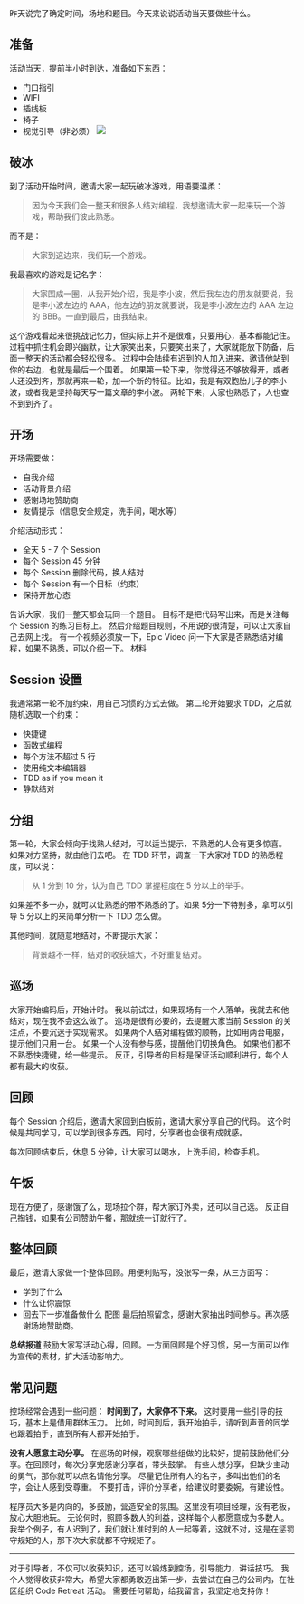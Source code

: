 昨天说完了确定时间，场地和题目。今天来说说活动当天要做些什么。

## 准备
活动当天，提前半小时到达，准备如下东西：
* 门口指引
* WIFI
* 插线板
* 椅子
* 视觉引导（非必须）
![](./_image/2017-02-24-06-49-34.jpg)
## 破冰
到了活动开始时间，邀请大家一起玩破冰游戏，用语要温柔：
>因为今天我们会一整天和很多人结对编程，我想邀请大家一起来玩一个游戏，帮助我们彼此熟悉。

而不是：
>大家到这边来，我们玩一个游戏。

我最喜欢的游戏是记名字：
>大家围成一圈，从我开始介绍，我是李小波，然后我左边的朋友就要说，我是李小波左边的 AAA，他左边的朋友就要说，我是李小波左边的 AAA 左边的 BBB。一直到最后，由我结束。

这个游戏看起来很挑战记忆力，但实际上并不是很难，只要用心，基本都能记住。过程中抓住机会即兴幽默，让大家笑出来，只要笑出来了，大家就能放下防备，后面一整天的活动都会轻松很多。
过程中会陆续有迟到的人加入进来，邀请他站到你的右边，也就是最后一个围着。
如果第一轮下来，你觉得还不够放得开，或者人还没到齐，那就再来一轮，加一个新的特征。比如，我是有双胞胎儿子的李小波，或者我是坚持每天写一篇文章的李小波。
两轮下来，大家也熟悉了，人也查不到到齐了。

## 开场
开场需要做：
* 自我介绍
* 活动背景介绍
* 感谢场地赞助商
* 友情提示（信息安全规定，洗手间，喝水等）

介绍活动形式：
* 全天 5 - 7 个 Session
* 每个 Session 45 分钟
* 每个 Session 删除代码，换人结对
* 每个 Session 有一个目标（约束）
* 保持开放心态

告诉大家，我们一整天都会玩同一个题目。
目标不是把代码写出来，而是关注每个 Session 的练习目标上。
然后介绍题目规则，不用说的很清楚，可以让大家自己去网上找。
有一个视频必须放一下，Epic Video
问一下大家是否熟悉结对编程，如果不熟悉，可以介绍一下。
材料

## Session 设置
我通常第一轮不加约束，用自己习惯的方式去做。
第二轮开始要求 TDD，之后就随机选取一个约束：
* 快捷键
* 函数式编程
* 每个方法不超过 5 行
* 使用纯文本编辑器
* TDD as if you mean it
* 静默结对

## 分组
第一轮，大家会倾向于找熟人结对，可以适当提示，不熟悉的人会有更多惊喜。
如果对方坚持，就由他们去吧。
在 TDD 环节，调查一下大家对 TDD 的熟悉程度，可以说：
>从 1 分到 10 分，认为自己 TDD 掌握程度在 5 分以上的举手。

如果差不多一办，就可以让熟悉的带不熟悉的了。如果 5分一下特别多，拿可以引导 5 分以上的来简单分析一下 TDD 怎么做。

其他时间，就随意地结对，不断提示大家：
>背景越不一样，结对的收获越大，不好重复结对。

## 巡场
大家开始编码后，开始计时。
我以前试过，如果现场有一个人落单，我就去和他结对，现在我不会这么做了。
巡场是很有必要的，去提醒大家当前 Session 的关注点，不要沉迷于实现需求。
如果两个人结对编程做的顺畅，比如用两台电脑，提示他们只用一台。
如果一个人没有参与感，提醒他们切换角色。
如果他们都不不熟悉快捷键，给一些提示。
反正，引导者的目标是保证活动顺利进行，每个人都有最大的收获。

## 回顾
每个 Session 介绍后，邀请大家回到白板前，邀请大家分享自己的代码。
这个时候是共同学习，可以学到很多东西。同时，分享者也会很有成就感。

每次回顾结束后，休息 5 分钟，让大家可以喝水，上洗手间，检查手机。

## 午饭
现在方便了，感谢饿了么，现场拉个群，帮大家订外卖，还可以自己选。
反正自己掏钱，如果有公司赞助午餐，那就统一订就行了。

## 整体回顾
最后，邀请大家做一个整体回顾。用便利贴写，没张写一条，从三方面写：
* 学到了什么
* 什么让你震惊
* 回去下一步准备做什么
 配图
最后拍照留念，感谢大家抽出时间参与。再次感谢场地赞助商。

**总结报道**
鼓励大家写活动心得，回顾。一方面回顾是个好习惯，另一方面可以作为宣传的素材，扩大活动影响力。

## 常见问题
控场经常会遇到一些问题：
**时间到了，大家停不下来。**
这时要用一些引导的技巧，基本上是借用群体压力。
比如，时间到后，我开始拍手，请听到声音的同学也跟着拍手，直到所有人都开始拍手。

**没有人愿意主动分享。**
在巡场的时候，观察哪些组做的比较好，提前鼓励他们分享。在回顾时，每次分享完感谢分享者，带头鼓掌。
有些人想分享，但缺少主动的勇气，那你就可以点名请他分享。
尽量记住所有人的名字，多叫出他们的名字，会让人感到受尊重。
不要打击，评价分享者，给建议时要委婉，有建设性。

程序员大多是内向的，多鼓励，营造安全的氛围。这里没有项目经理，没有老板，放心大胆地玩。
无论何时，照顾多数人的利益，这样每个人都愿意成为多数人。我举个例子，有人迟到了，我们就让准时到的人一起等着，这就不对，这是在惩罚守规矩的人，那下次大家就都不守规矩了。

---
对于引导者，不仅可以收获知识，还可以锻炼到控场，引导能力，讲话技巧。
我个人觉得收获非常大，希望大家都勇敢迈出第一步，去尝试在自己的公司内，在社区组织 Code Retreat 活动。
需要任何帮助，给我留言，我坚定地支持你！